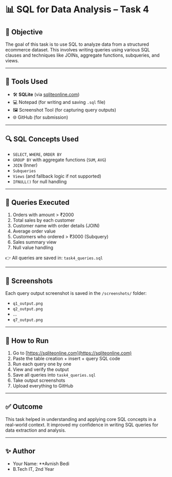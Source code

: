 # 📊 SQL for Data Analysis – Task 4

## 🧠 Objective

The goal of this task is to use SQL to analyze data from a structured ecommerce dataset. This involves writing queries using various SQL clauses and techniques like JOINs, aggregate functions, subqueries, and views.

---

## 🧰 Tools Used

- 🛠 **SQLite** (via [sqliteonline.com](https://sqliteonline.com))
- 💻 Notepad (for writing and saving `.sql` file)
- 🖼 Screenshot Tool (for capturing query outputs)
- 🌐 GitHub (for submission)

---


## 🔍 SQL Concepts Used

- `SELECT`, `WHERE`, `ORDER BY`
- `GROUP BY` with aggregate functions (`SUM`, `AVG`)
- `JOIN` (Inner)
- `Subqueries`
- `Views` (and fallback logic if not supported)
- `IFNULL()` for null handling

---

## 📜 Queries Executed

1. Orders with amount > ₹2000  
2. Total sales by each customer  
3. Customer name with order details (JOIN)  
4. Average order value  
5. Customers who ordered > ₹3000 (Subquery)  
6. Sales summary view  
7. Null value handling

👉 All queries are saved in: `task4_queries.sql`

---

## 📸 Screenshots

Each query output screenshot is saved in the `/screenshots/` folder:
- `q1_output.png`
- `q2_output.png`
- ...
- `q7_output.png`

---

## 🚀 How to Run

1. Go to [https://sqliteonline.com](https://sqliteonline.com)
2. Paste the table creation + insert + query SQL code
3. Run each query one by one
4. View and verify the output
5. Save all queries into `task4_queries.sql`
6. Take output screenshots
7. Upload everything to GitHub

---

## ✅ Outcome

This task helped in understanding and applying core SQL concepts in a real-world context. It improved my confidence in writing SQL queries for data extraction and analysis.

---

## ✨ Author

-  Your Name: **Avnish Bedi
-  B.Tech IT, 2nd Year  


